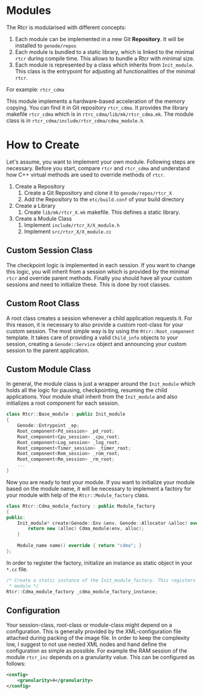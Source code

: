 # Modules

The Rtcr is modularised with different concepts:
1. Each module can be implemented in a new Git **Repository**. It will be
   installed to `genode/repos`
2. Each module is bundled to a static library, which is linked to the minimal
   `rtcr` during compile time. This allows to bundle a Rtcr with minimal size.
3. Each module is represented by a class which inherits from
   `Init_module`. This class is the entrypoint for adjusting all functionalities
   of the minimal `rtcr`.
   
For example: `rtcr_cdma`

This module implements a hardware-based acceleration of the memory copying. You
can find it in Git repository `rtcr_cdma`. It provides the library makefile
`rtcr_cdma` which is in `rtrc_cdma/lib/mk/rtcr_cdma.mk`. The module class is in
`rtcr_cdma/include/rtcr_cdma/cdma_module.h`.


# How to Create

Let's assume, you want to implement your own module. Following steps are
necessary. Before you start, compare `rtcr` and `rtcr_cdma` and understand how
C++ virtual methods are used to override methods of `rtcr`.

1. Create a Repository
   1. Create a Git Repository and clone it to `genode/repos/rtcr_X`
   2. Add the Repository to the `etc/build.conf` of your build directory
2. Create a Library
   1. Create `lib/mk/rtcr_X.mk` makefile. This defines a static library. 
3. Create a Module Class
   1. Implement `include/rtcr_X/X_module.h`
   2. Implement `src/rtcr_X/X_module.cc`


## Custom Session Class

The checkpoint logic is implemented in each session. If you want to change this
logic, you will inherit from a session which is provided by the minimal `rtcr`
and override parent methods. Finally you should have all your custom sessions and need
to initialize these. This is done by root classes.

## Custom Root Class

A root class creates a session whenever a child application requests it. For
this reason, it is necessary to also provide a custom root-class for your custom
session. The most simple way is by using the `Rtcr::Root_component` template. It
takes care of providing a valid `Child_info` objects to your session, creating a
`Genode::Service` object and announcing your custom session to the parent
application.


## Custom Module Class

In general, the module class is just a wrapper around the `Init_module` which
holds all the logic for pausing, checkpointing, resuming the child
applications. Your module shall inherit from the `Init_module` and also
initializes a root component for each session.

```C++
class Rtcr::Base_module : public Init_module
{
	Genode::Entrypoint _ep;    
	Root_component<Pd_session> _pd_root;
	Root_component<Cpu_session> _cpu_root;
	Root_component<Log_session> _log_root;
	Root_component<Timer_session> _timer_root;
	Root_component<Rom_session> _rom_root;
	Root_component<Rm_session> _rm_root;
	...
}
```

Now you are ready to test your module. If you want to initialize your module
based on the module name, it will be necessary to implement a factory for your
module with help of the `Rtcr::Module_factory` class.

```C++
class Rtcr::Cdma_module_factory : public Module_factory
{
public:
	Init_module* create(Genode::Env &env, Genode::Allocator &alloc) override {
		return new (alloc) Cdma_module(env, alloc);
	}
    
	Module_name name() override { return "cdma"; }
};
```

In order to register the factory, initialize an instance as static object in
your `*.cc` file.

```C++
/* Create a static instance of the Init_module_factory. This registers the
 * module */
Rtcr::Cdma_module_factory _cdma_module_factory_instance;
```


## Configuration

Your session-class, root-class or module-class might depend on a
configuration. This is generally provided by the XML-configuration file attached
during packing of the image file. In order to keep the complexity low, I suggest
to not use nested XML nodes and hand define the configuration as simple as
possible. For example the RAM session of the module `rtcr_inc` depends on a
granularity value. This can be configured as follows:

```XML
<config>
	<granularity>4</granularity>
</config>
```



